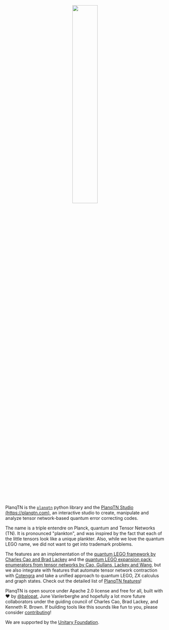 <center>
<img src="fig/planqtn_logo.png" width="40%">
</center>

PlanqTN is the [`planqtn`](https://pypyi.org/planqtn) python library and the
[PlanqTN Studio (https://planqtn.com)](https://planqtn.com), an interactive
studio to create, manipulate and analyze tensor network-based quantum error
correcting codes.

The name is a triple entendre on Planck, quantum and Tensor Networks (TN). It is
pronounced "plankton", and was inspired by the fact that each of the little
tensors look like a unique plankter. Also, while we love the quantum LEGO name,
we did not want to get into trademark problems.

The features are an implementation of the
[quantum LEGO framework by Charles Cao and Brad Lackey](https://journals.aps.org/prxquantum/abstract/10.1103/PRXQuantum.3.020332)
and the
[quantum LEGO expansion pack: enumerators from tensor networks by Cao, Gullans, Lackey and Wang](https://journals.aps.org/prxquantum/abstract/10.1103/PRXQuantum.5.030313),
but we also integrate with features that automate tensor network contraction
with [Cotengra](https://cotengra.readthedocs.io/) and take a unified approach to
quantum LEGO, ZX calculus and graph states. Check out the detailed list of
[PlanqTN features](features.md)!

PlanqTN is open source under Apache 2.0 license and free for all, built with ❤️
by [@balopat](https://github.com/balopat), June Vanlerberghe and hopefully a lot
more future collaborators under the guiding council of Charles Cao, Brad Lackey,
and Kenneth R. Brown. If building tools like this sounds like fun to you, please
consider [contributing](contributing.md)!

We are supported by the [Unitary Foundation](https://unitary.foundation/).
